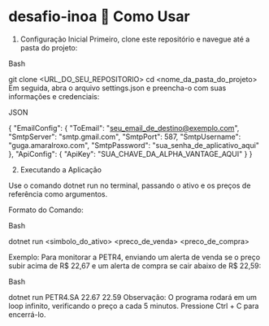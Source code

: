 # desafio-inoa  🚀 Como Usar
1. Configuração Inicial
Primeiro, clone este repositório e navegue até a pasta do projeto:

Bash

git clone <URL_DO_SEU_REPOSITORIO>
cd <nome_da_pasta_do_projeto>
Em seguida, abra o arquivo settings.json e preencha-o com suas informações e credenciais:

JSON

{
  "EmailConfig": {
    "ToEmail": "seu_email_de_destino@exemplo.com",
    "SmtpServer": "smtp.gmail.com",
    "SmtpPort": 587,
    "SmtpUsername": "guga.amaralroxo.com",
    "SmtpPassword": "sua_senha_de_aplicativo_aqui"
  },
  "ApiConfig": {
    "ApiKey": "SUA_CHAVE_DA_ALPHA_VANTAGE_AQUI"
  }
}

2. Executando a Aplicação

Use o comando dotnet run no terminal, passando o ativo e os preços de referência como argumentos.

Formato do Comando:

Bash

dotnet run <simbolo_do_ativo> <preco_de_venda> <preco_de_compra>

Exemplo:
Para monitorar a PETR4, enviando um alerta de venda se o preço subir acima de R$ 22,67 e um alerta de compra se cair abaixo de R$ 22,59:

Bash

dotnet run PETR4.SA 22.67 22.59
Observação: O programa rodará em um loop infinito, verificando o preço a cada 5 minutos. Pressione Ctrl + C para encerrá-lo.

